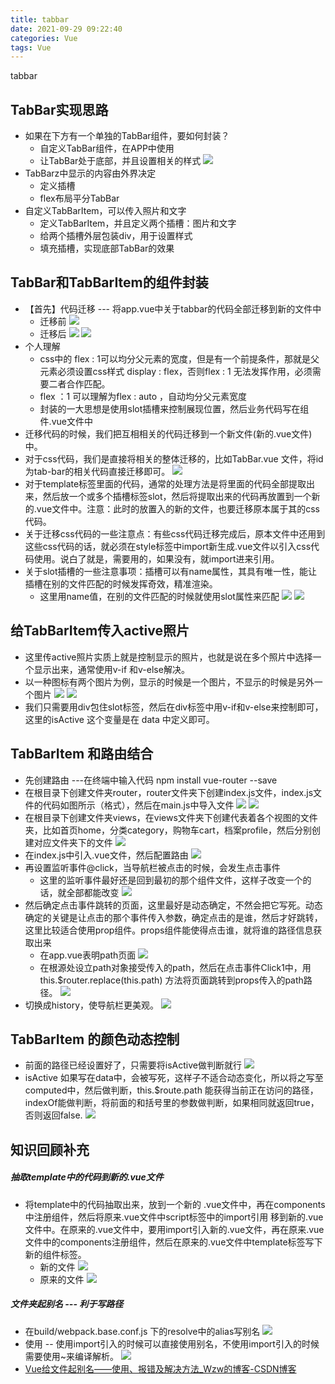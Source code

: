 ```yaml
---
title: tabbar
date: 2021-09-29 09:22:40
categories: Vue
tags: Vue
---
```

tabbar
## TabBar实现思路
* 如果在下方有一个单独的TabBar组件，要如何封装？
  * 自定义TabBar组件，在APP中使用
  * 让TabBar处于底部，并且设置相关的样式
  ![](https://api2.mubu.com/v3/document_image/b6cd5f09-2cb4-4963-a20c-814d1fdcd842-11752736.jpg)
* TabBarz中显示的内容由外界决定
  * 定义插槽
  * flex布局平分TabBar
* 自定义TabBarItem，可以传入照片和文字
  * 定义TabBarItem，并且定义两个插槽：图片和文字
  * 给两个插槽外层包装div，用于设置样式
  * 填充插槽，实现底部TabBar的效果

## TabBar和TabBarItem的组件封装
* 【首先】代码迁移 --- 将app.vue中关于tabbar的代码全部迁移到新的文件中
  * 迁移前
   ![](https://api2.mubu.com/v3/document_image/b6cd5f09-2cb4-4963-a20c-814d1fdcd842-11752736.jpg)
  * 迁移后
   ![](https://api2.mubu.com/v3/document_image/a48d0115-9de8-4d69-8178-9101963c083b-11752736.jpg)
   ![](https://api2.mubu.com/v3/document_image/cfbc7ca4-1f99-421e-b4b0-7a654b497545-11752736.jpg)
* 个人理解
  * css中的 flex : 1可以均分父元素的宽度，但是有一个前提条件，那就是父元素必须设置css样式 display : flex，否则flex : 1 无法发挥作用，必须需要二者合作匹配。
  * flex ：1 可以理解为flex : auto ，自动均分父元素宽度
  * 封装的一大思想是使用slot插槽来控制展现位置，然后业务代码写在组件.vue文件中
* 迁移代码的时候，我们把互相相关的代码迁移到一个新文件(新的.vue文件)中。
* 对于css代码，我们是直接将相关的整体迁移的，比如TabBar.vue 文件，将id为tab-bar的相关代码直接迁移即可。
 ![](https://api2.mubu.com/v3/document_image/7080d0aa-9044-485b-a32d-da50b8379072-11752736.jpg)
* 对于template标签里面的代码，通常的处理方法是将里面的代码全部提取出来，然后放一个或多个插槽标签slot，然后将提取出来的代码再放置到一个新的.vue文件中。注意：此时的放置入的新的文件，也要迁移原本属于其的css代码。
* 关于迁移css代码的一些注意点：有些css代码迁移完成后，原本文件中还用到这些css代码的话，就必须在style标签中import新生成.vue文件以引入css代码使用。说白了就是，需要用的，如果没有，就import进来引用。
* 关于slot插槽的一些注意事项：插槽可以有name属性，其具有唯一性，能让插槽在别的文件匹配的时候发挥奇效，精准渲染。
  * 这里用name值，在别的文件匹配的时候就使用slot属性来匹配
   ![](https://api2.mubu.com/v3/document_image/04edd4e3-67aa-4877-bc97-4d6aea450a22-11752736.jpg)
   ![](https://api2.mubu.com/v3/document_image/0d6fa965-d770-4943-8e65-a5e7e99fec47-11752736.jpg)

## 给TabBarItem传入active照片
* 这里传active照片实质上就是控制显示的照片，也就是说在多个照片中选择一个显示出来，通常使用v-if 和v-else解决。
* 以一种图标有两个图片为例，显示的时候是一个图片，不显示的时候是另外一个图片
 ![](https://api2.mubu.com/v3/document_image/617e7030-438a-4e38-85fc-704a58eb9d87-11752736.jpg)
 ![](https://api2.mubu.com/v3/document_image/1e05ab0b-d872-44b8-ba4f-878a5104b2c5-11752736.jpg)
* 我们只需要用div包住slot标签，然后在div标签中用v-if和v-else来控制即可，这里的isActive 这个变量是在 data 中定义即可。

## TabBarItem 和路由结合
* 先创建路由 ---在终端中输入代码 npm install vue-router --save
* 在根目录下创建文件夹router，router文件夹下创建index.js文件，index.js文件的代码如图所示（格式），然后在main.js中导入文件
 ![](https://api2.mubu.com/v3/document_image/9b03e4bc-9db3-410b-a289-8570c1223933-11752736.jpg)
 ![](https://api2.mubu.com/v3/document_image/a4667d41-0e4f-4c93-be2e-dd15360ba303-11752736.jpg)
* 在根目录下创建文件夹views，在views文件夹下创建代表着各个视图的文件夹，比如首页home，分类category，购物车cart，档案profile，然后分别创建对应文件夹下的文件
 ![](https://api2.mubu.com/v3/document_image/93d297b2-604a-471e-8f1c-7bad7c353b2d-11752736.jpg)
* 在index.js中引入.vue文件，然后配置路由
 ![](https://api2.mubu.com/v3/document_image/0f20eae3-c0e6-429f-a67c-3c957e1628ac-11752736.jpg)
* 再设置监听事件@click，当导航栏被点击的时候，会发生点击事件
  * 这里的监听事件最好还是回到最初的那个组件文件，这样子改变一个的话，就全部都能改变
   ![](https://api2.mubu.com/v3/document_image/88771c43-9150-4ed6-9b41-e72a2b7259ce-11752736.jpg)
* 然后确定点击事件跳转的页面，这里最好是动态确定，不然会把它写死。动态确定的关键是让点击的那个事件传入参数，确定点击的是谁，然后才好跳转，这里比较适合使用prop组件。props组件能使得点击谁，就将谁的路径信息获取出来
  * 在app.vue表明path页面
   ![](https://api2.mubu.com/v3/document_image/5cd4990f-72eb-43ab-949e-50cd44bfb695-11752736.jpg)
  * 在根源处设立path对象接受传入的path，然后在点击事件Click1中，用 this.$router.replace(this.path) 方法将页面跳转到props传入的path路径。
   ![](https://api2.mubu.com/v3/document_image/dc3bcc57-e301-4ec0-b34c-713bb88a0d2c-11752736.jpg)
* 切换成history，使导航栏更美观。
 ![](https://api2.mubu.com/v3/document_image/2fd8dc78-74ed-41ff-a919-e4dc0d8a6bba-11752736.jpg)

## TabBarItem 的颜色动态控制
* 前面的路径已经设置好了，只需要将isActive做判断就行
 ![](https://api2.mubu.com/v3/document_image/9cedf26e-e514-42fd-b9d7-7541c49f62b9-11752736.jpg)
* isActive 如果写在data中，会被写死，这样子不适合动态变化，所以将之写至computed中，然后做判断，this.$route.path 能获得当前正在访问的路径，indexOf能做判断，将前面的和括号里的参数做判断，如果相同就返回true，否则返回false.
 ![](https://api2.mubu.com/v3/document_image/f1f6ef2f-d081-4e64-8d3d-1d35e300c63e-11752736.jpg)

## 知识回顾补充
##### 抽取template中的代码到新的.vue文件
* 将template中的代码抽取出来，放到一个新的 .vue文件中，再在components中注册组件，然后将原来.vue文件中script标签中的import引用 移到新的.vue文件中。在原来的.vue文件中，要用import引入新的.vue文件，再在原来.vue文件中的components注册组件，然后在原来的.vue文件中template标签写下新的组件标签。
  * 新的文件
   ![](https://api2.mubu.com/v3/document_image/a9bbb4af-f2c5-4200-a0a1-639354edad82-11752736.jpg)
  * 原来的文件
   ![](https://api2.mubu.com/v3/document_image/38b4aa27-8281-4e35-87e8-4a28a1983756-11752736.jpg)

##### 文件夹起别名 --- 利于写路径
* 在build/webpack.base.conf.js 下的resolve中的alias写别名
 ![](https://api2.mubu.com/v3/document_image/f8f02201-e88b-4034-a28b-bfeba30c6619-11752736.jpg)
* 使用 -- 使用import引入的时候可以直接使用别名，不使用import引入的时候需要使用~来编译解析。
 ![](https://api2.mubu.com/v3/document_image/655bbd9f-41ac-4e82-8209-cd8a3e1ca4d5-11752736.jpg)
* [Vue给文件起别名——使用、报错及解决方法_Wzw的博客-CSDN博客](https://blog.csdn.net/weixin_51370367/article/details/114689506)